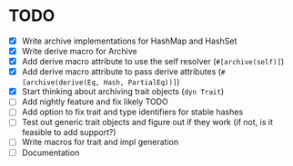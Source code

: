 # TODO

- [x] Write archive implementations for HashMap and HashSet
- [x] Write derive macro for Archive
- [x] Add derive macro attribute to use the self resolver (`#[archive(self)]`)
- [x] Add derive macro attribute to pass derive attributes (`#[archive(derive(Eq, Hash, PartialEq))]`) 
- [x] Start thinking about archiving trait objects (`dyn Trait`)
- [ ] Add nightly feature and fix likely TODO
- [ ] Add option to fix trait and type identifiers for stable hashes
- [ ] Test out generic trait objects and figure out if they work (if not, is it feasible to add support?)
- [ ] Write macros for trait and impl generation
- [ ] Documentation